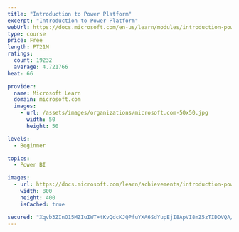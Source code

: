 ```yaml
---
title: "Introduction to Power Platform"
excerpt: "Introduction to Power Platform"
webUrl: https://docs.microsoft.com/en-us/learn/modules/introduction-power-platform/
type: course
price: Free
length: PT21M
ratings:
  count: 19232
  average: 4.721766
heat: 66

provider:
  name: Microsoft Learn
  domain: microsoft.com
  images:
    - url: /assets/images/organizations/microsoft.com-50x50.jpg
      width: 50
      height: 50

levels:
  - Beginner

topics:
  - Power BI

images:
  - url: https://docs.microsoft.com/learn/achievements/introduction-power-platform-social.png
    width: 800
    height: 400
    isCached: true

secured: "Xqvb3ZInO15MZIuIWT+tKvQdcKJQPfuYXA6SdYupEjI8ApVI8mZ5zTIDDVQA/9WTJafJBskExfzW+VozosFA308PbFEQCOex3PQu4J9o8brNM3fIXf+T9/8Vsc+AyI4t3TAhOGAQErMyuUvtdk5/juP+ZDWPGns45Oq6Eq14M4lOv3TlDIilXPBipvio5lQ5yugAsythqEN9ar/MdAbOXJ4CCHGA/9Bx8Uc9X4mEaG8fTgcrSrk093m9DBsIc6q5VLDjsKFmTbw1zT+BHJdk0CwF+Ye88aLsx6DIewMzusOXmenjWUWOEHlqv6oM6z2Cr2/N11d7nZAdVY1wu9kLIA7qihMlYANOPXXFy2NMer6cPzhN3IweDCz6dPf/N/kc6qSsTWTdbsrCsN3kH+Ip38vpM8ie98L1bvffrKD+DxVqXMi+xWUCOxWaJ/t7Jt+D;ehN6lhQHNnLTzPaKWhFVAw=="
---
```


